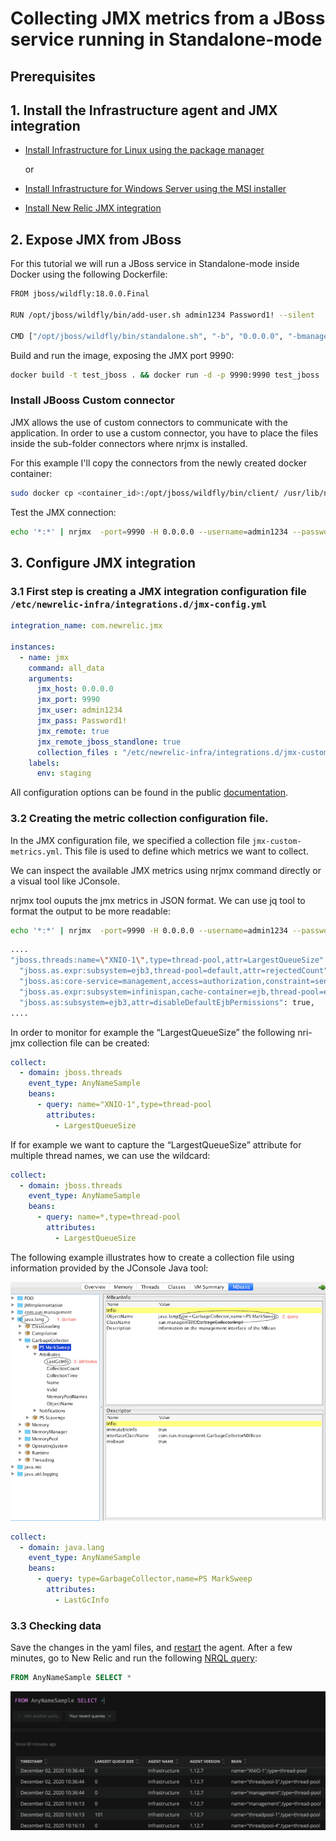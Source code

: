 # Collecting JMX metrics from a JBoss service running in Standalone-mode

## Prerequisites

##  1. <a name='InstalltheInfrastructureagent'></a>Install the Infrastructure agent and JMX integration

- [Install Infrastructure for Linux using the package manager](https://docs.newrelic.com/docs/infrastructure/install-configure-manage-infrastructure/linux-installation/install-infrastructure-linux-using-package-manager)

  or 

- [Install Infrastructure for Windows Server using the MSI installer](https://docs.newrelic.com/docs/infrastructure/install-configure-manage-infrastructure/windows-installation/install-infrastructure-windows-server-using-msi-installer)

- [Install New Relic JMX integration](https://docs.newrelic.com/docs/integrations/host-integrations/host-integrations-list/jmx-monitoring-integration#install)

## 2. Expose JMX from JBoss

For this tutorial we will run a JBoss service in Standalone-mode inside Docker using the following Dockerfile:

```bash
FROM jboss/wildfly:18.0.0.Final

RUN /opt/jboss/wildfly/bin/add-user.sh admin1234 Password1! --silent

CMD ["/opt/jboss/wildfly/bin/standalone.sh", "-b", "0.0.0.0", "-bmanagement", "0.0.0.0"]
```

Build and run the image, exposing the JMX port 9990:

```bash	
docker build -t test_jboss . && docker run -d -p 9990:9990 test_jboss
```
### Install JBooss Custom connector
JMX allows the use of custom connectors to communicate with the application. In order to use a custom connector, you have to place the files inside the sub-folder connectors where nrjmx is installed.

For this example I'll copy the connectors from the newly created docker container:

```bash
sudo docker cp <container_id>:/opt/jboss/wildfly/bin/client/ /usr/lib/nrjmx/connectors/
```

Test the JMX connection:

```bash
echo '*:*' | nrjmx  -port=9990 -H 0.0.0.0 --username=admin1234 --password=Password1! -r -s
```

##  3. Configure JMX integration


### 3.1 First step is creating a JMX integration configuration file `/etc/newrelic-infra/integrations.d/jmx-config.yml`

```yaml
integration_name: com.newrelic.jmx

instances:
  - name: jmx
    command: all_data
    arguments:
      jmx_host: 0.0.0.0
      jmx_port: 9990
      jmx_user: admin1234
      jmx_pass: Password1!
      jmx_remote: true
      jmx_remote_jboss_standlone: true
      collection_files : "/etc/newrelic-infra/integrations.d/jmx-custom-metrics.yml"
    labels:
      env: staging
```

All configuration options can be found in the public [documentation](https://docs.newrelic.com/docs/integrations/host-integrations/host-integrations-list/jmx-monitoring-integration#config).

### 3.2 Creating the metric collection configuration file.
In the JMX configuration file, we specified a collection file `jmx-custom-metrics.yml`. This file is used to define which metrics we want to collect.

We can inspect the available JMX metrics using nrjmx command directly or a visual tool like  JConsole.


nrjmx tool ouputs the jmx metrics in JSON format. We can use jq tool to format the output to be more readable:

```bash
echo '*:*' | nrjmx  -port=9990 -H 0.0.0.0 --username=admin1234 --password=Password1! -r -s | jq
```

```bash
....
"jboss.threads:name=\"XNIO-1\",type=thread-pool,attr=LargestQueueSize": 0,
  "jboss.as.expr:subsystem=ejb3,thread-pool=default,attr=rejectedCount": "0",
  "jboss.as:core-service=management,access=authorization,constraint=sensitivity-classification,type=elytron,classification=elytron-security,attr=defaultRequiresRead": true,
  "jboss.as.expr:subsystem=infinispan,cache-container=ejb,thread-pool=expiration,attr=maxThreads": "1",
  "jboss.as:subsystem=ejb3,attr=disableDefaultEjbPermissions": true,
....
```

In order to monitor for example the “LargestQueueSize” the following nri-jmx collection file can be created:

```yaml
collect:
  - domain: jboss.threads
    event_type: AnyNameSample
    beans:
      - query: name="XNIO-1",type=thread-pool
        attributes:
          - LargestQueueSize
```

If for example we want to capture the “LargestQueueSize” attribute for multiple thread names, we can use the wildcard:

```yaml
collect:
  - domain: jboss.threads
    event_type: AnyNameSample
    beans:
      - query: name=*,type=thread-pool
        attributes:
          - LargestQueueSize
```

The following example illustrates how to create a collection file using information provided by the JConsole Java tool:

![](./img/jconsole.png)

```yaml
collect:
  - domain: java.lang
    event_type: AnyNameSample
    beans:
      - query: type=GarbageCollector,name=PS MarkSweep
        attributes:
          - LastGcInfo
```

### 3.3 Checking data

Save the changes in the yaml files, and [restart](https://docs.newrelic.com/docs/infrastructure/install-infrastructure-agent/manage-your-agent/start-stop-restart-infrastructure-agent) the agent. After a few minutes, go to New Relic and run the following [NRQL query](https://docs.newrelic.com/docs/query-data/nrql-new-relic-query-language):

```sql 
FROM AnyNameSample SELECT *
```

![](./img/query.png)


